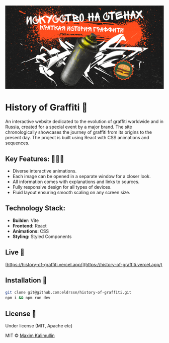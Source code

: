 <p align="center">
    <img src="https://github.com/eldrssn/history-of-graffiti/blob/master/public/share.png" alt="Screen Shot">
</p>

# History of Graffiti 🎨  
An interactive website dedicated to the evolution of graffiti worldwide and in Russia, created for a special event by a major brand. The site chronologically showcases the journey of graffiti from its origins to the present day. The project is built using React with CSS animations and sequences.

## Key Features: 🧑🏽‍💻  
- Diverse interactive animations.  
- Each image can be opened in a separate window for a closer look.  
- All information comes with explanations and links to sources.  
- Fully responsive design for all types of devices.  
- Fluid layout ensuring smooth scaling on any screen size. 

## Technology Stack:  
- **Builder:** Vite  
- **Frontend:** React  
- **Animations:** CSS  
- **Styling:** Styled Components  

## Live 📍

[https://history-of-graffiti.vercel.app/](https://history-of-graffiti.vercel.app/) 

## Installation 💾

```bash
git clone git@github.com:eldrssn/history-of-graffiti.git
npm i && npm run dev
```

## License 🔱

Under license (MIT, Apache etc)

MIT © [Maxim Kalimullin]()